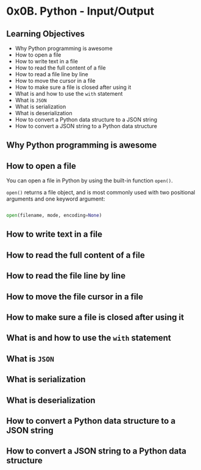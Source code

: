 # 0x0B. Python - Input/Output
## Learning Objectives
- Why Python programming is awesome
- How to open a file
- How to write text in a file
- How to read the full content of a file
- How to read a file line by line
- How to move the cursor in a file
- How to make sure a file is closed after using it
- What is and how to use the `with` statement
- What is `JSON`
- What is serialization
- What is deserialization
- How to convert a Python data structure to a JSON string
- How to convert a JSON string to a Python data structure

## Why Python programming is awesome

## How to open a file
You can open a file in Python by using the built-in function `open()`.

`open()` returns a file object, and is most commonly used with two positional
arguments and one keyword argument:

```python

open(filename, mode, encoding=None)

```

## How to write text in a file

## How to read the full content of a file

## How to read the file line by line

## How to move the file cursor in a file

## How to make sure a file is closed after using it

## What is and how to use the `with` statement

## What is `JSON`

## What is serialization

## What is deserialization

## How to convert a Python data structure to a JSON string

## How to convert a JSON string to a Python data structure
